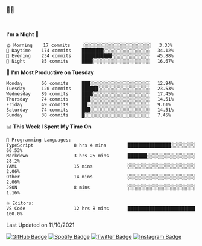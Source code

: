### 🤙🍺

<!-- <a href="https://github-readme-stats.vercel.app/api?username=hzak2xx&count_private=true&show_icons=true&theme=dracula">
  <img align="center" src="https://github-readme-stats.vercel.app/api?username=hzak2xx&count_private=true&show_icons=true&theme=dracula" />
</a>
</br> -->
</br>

<!--START_SECTION:waka-->
**I'm a Night 🦉** 

```text
🌞 Morning    17 commits     ░░░░░░░░░░░░░░░░░░░░░░░░░   3.33% 
🌆 Daytime    174 commits    ████████░░░░░░░░░░░░░░░░░   34.12% 
🌃 Evening    234 commits    ███████████░░░░░░░░░░░░░░   45.88% 
🌙 Night      85 commits     ████░░░░░░░░░░░░░░░░░░░░░   16.67%

```
📅 **I'm Most Productive on Tuesday** 

```text
Monday       66 commits     ███░░░░░░░░░░░░░░░░░░░░░░   12.94% 
Tuesday      120 commits    ██████░░░░░░░░░░░░░░░░░░░   23.53% 
Wednesday    89 commits     ████░░░░░░░░░░░░░░░░░░░░░   17.45% 
Thursday     74 commits     ███░░░░░░░░░░░░░░░░░░░░░░   14.51% 
Friday       49 commits     ██░░░░░░░░░░░░░░░░░░░░░░░   9.61% 
Saturday     74 commits     ███░░░░░░░░░░░░░░░░░░░░░░   14.51% 
Sunday       38 commits     █░░░░░░░░░░░░░░░░░░░░░░░░   7.45%

```


📊 **This Week I Spent My Time On** 

```text
💬 Programming Languages: 
TypeScript               8 hrs 4 mins        ████████████████░░░░░░░░░   66.53% 
Markdown                 3 hrs 25 mins       ███████░░░░░░░░░░░░░░░░░░   28.2% 
YAML                     15 mins             ░░░░░░░░░░░░░░░░░░░░░░░░░   2.06% 
Other                    14 mins             ░░░░░░░░░░░░░░░░░░░░░░░░░   2.06% 
JSON                     8 mins              ░░░░░░░░░░░░░░░░░░░░░░░░░   1.16%

🔥 Editors: 
VS Code                  12 hrs 8 mins       █████████████████████████   100.0%

```


 Last Updated on 11/10/2021
<!--END_SECTION:waka-->

[![GitHub Badge](https://img.shields.io/badge/GitHub-100000?style=for-the-badge&logo=github&logoColor=white)](https://github.com/hzak2xx)
[![Spotify Badge](https://img.shields.io/badge/Spotify-1ED760?&style=for-the-badge&logo=spotify&logoColor=white)](https://open.spotify.com/user/uf90s6sbbh75a1mt44clkhkvf)
[![Twitter Badge](https://img.shields.io/badge/Twitter-1DA1F2?style=for-the-badge&logo=twitter&logoColor=white)](https://twitter.com/hzak2xx)
[![Instagram Badge](https://img.shields.io/badge/Instagram-E4405F?style=for-the-badge&logo=instagram&logoColor=white)](https://www.instagram.com/hzak2xx/)
